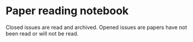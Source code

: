 # Paper reading notebook

Closed issues are read and archived.
Opened issues are papers have not been read or will not be read.
